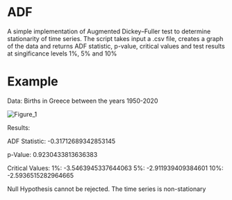 # ADF
A simple implementation of Augmented Dickey–Fuller test to determine stationarity of time series. The script takes input a .csv file, creates a graph of the data and returns ADF statistic, p-value, critical values and test results at singificance levels 1%, 5% and 10%

# Example

Data: Births in Greece between the years 1950-2020

![Figure_1](https://user-images.githubusercontent.com/58198596/133328065-8751f4db-83c2-41e5-a03a-6cd16eb84094.png)

Results:

ADF Statistic:
-0.31712689342853145

p-Value:
0.9230433813636383

Critical Values:
1%: -3.5463945337644063
5%: -2.911939409384601
10%: -2.5936515282964665

Null Hypothesis cannot be rejected. The time series is non-stationary
